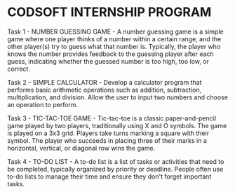 # CODSOFT INTERNSHIP PROGRAM

Task 1 - 
NUMBER GUESSING GAME - A number guessing game is a simple game where one player thinks of a number within a certain range, and the other player(s) try to guess what that number is. Typically, the player who knows the number provides feedback to the guessing player after each guess, indicating whether the guessed number is too high, too low, or correct.

Task 2 - 
SIMPLE CALCULATOR - Develop a calculator program that performs basic arithmetic operations such as addition, subtraction, multiplication, and division. Allow the user to input two numbers and choose an operation to perform.

Task 3 - 
TIC-TAC-TOE GAME - Tic-tac-toe is a classic paper-and-pencil game played by two players, traditionally using X and O symbols. The game is played on a 3x3 grid. Players take turns marking a square with their symbol. The player who succeeds in placing three of their marks in a horizontal, vertical, or diagonal row wins the game.

Task 4 - 
TO-DO LIST - A to-do list is a list of tasks or activities that need to be completed, typically organized by priority or deadline. People often use to-do lists to manage their time and ensure they don't forget important tasks.

